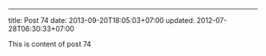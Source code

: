 ---
title: Post 74
date: 2013-09-20T18:05:03+07:00
updated: 2012-07-28T06:30:33+07:00

This is content of post 74